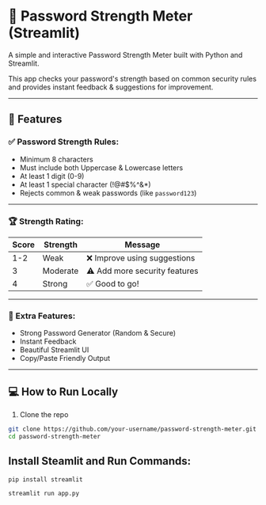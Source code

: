 # 🔐 Password Strength Meter (Streamlit)

A simple and interactive Password Strength Meter built with Python and Streamlit.

This app checks your password's strength based on common security rules and provides instant feedback & suggestions for improvement.

---

## 🚀 Features

### ✅ Password Strength Rules:
- Minimum 8 characters
- Must include both Uppercase & Lowercase letters
- At least 1 digit (0-9)
- At least 1 special character (!@#$%^&*)
- Rejects common & weak passwords (like `password123`)

---

### 🏆 Strength Rating:
| Score | Strength | Message |
|-------|-----------|---------|
| 1-2   | Weak      | ❌ Improve using suggestions |
| 3     | Moderate  | ⚠️ Add more security features |
| 4     | Strong    | ✅ Good to go! |

---

### 🎲 Extra Features:
- Strong Password Generator (Random & Secure)
- Instant Feedback
- Beautiful Streamlit UI
- Copy/Paste Friendly Output

---

## 💻 How to Run Locally

1. Clone the repo
```bash
git clone https://github.com/your-username/password-strength-meter.git
cd password-strength-meter

```

## Install Steamlit and Run Commands:
```bash
pip install streamlit
```
```bash
streamlit run app.py
```